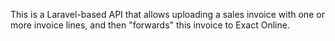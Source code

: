 This is a Laravel-based API that allows uploading a sales invoice with
one or more invoice lines, and then "forwards" this invoice to Exact Online.